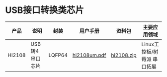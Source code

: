 

# USB接口转换类芯片

| 产品   | 说明           | 封装   | 用户手册                                             | 资料包                                        | 主要应用领域                |
| ------ | -------------- | ------ | ---------------------------------------------------- | --------------------------------------------- | --------------------------- |
| HI2108 | USB转4串口芯片 | LQFP64 | [hi2108um.pdf](../../doc_gen/hi2108/hi2108um_cn.pdf) | [hi2108.zip](../../doc_gen/hi2108/hi2108.zip) | Linux工控板/树莓派 串口拓展 |





